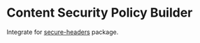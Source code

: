 # Content Security Policy Builder

Integrate for [secure-headers](https://github.com/BePsvPT/secure-headers) package.

